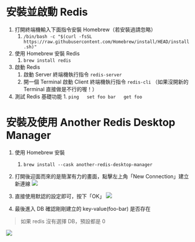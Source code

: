 # 安裝並啟動 Redis
1. 打開終端機輸入下面指令安裝 Homebrew（若安裝過請忽略）
	1. `/bin/bash -c "$(curl -fsSL https://raw.githubusercontent.com/Homebrew/install/HEAD/install.sh)"`
2. 使用 Homebrew 安裝 Redis
	1. `brew install redis`
3. 啟動 Redis
	1. 啟動 Server 終端機執行指令 `redis-server`
	2. 開一個 Terminal 啟動 Client 終端機執行指令 `redis-cli` （如果沒開新的 Terminal 直接做是不行的喔！）
4. 測試 Redis 基礎功能
	1. 
		```
		ping  
		set foo bar  
		get foo
		```
		
		
		
# 安裝及使用 Another Redis Desktop Manager

1. 使用 Homebrew 安裝
	1. `brew install --cask another-redis-desktop-manager`
2. 打開後迎面而來的是簡潔有力的畫面，點擊左上角「New Connection」建立新連線
![](https://miro.medium.com/max/1400/1*KHYTZm-_ffUBvkqDyayNxg.png)

3. 直接使用默認的設定即可，按下「OK」
![](https://miro.medium.com/max/1400/1*Fv84_PU7MCT7EeLMwseirA.png)

4. 最後進入 DB 確認剛剛建立的 key-value(foo-bar) 是否存在
> 如果 redis 沒有選擇 DB，預設都是 0

![](https://miro.medium.com/max/1400/1*Eq6Sf9YcSM_doiLAJIIxRw.png)